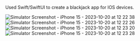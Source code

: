 Used Swift/SwiftUI to create a blackjack app for IOS devices.


![Simulator Screenshot - iPhone 15 - 2023-10-20 at 12 22 38](https://github.com/ImJehtts/BlackJack/assets/111709491/4679860f-58b2-46e1-9006-2be9c6f3e0e5)
![Simulator Screenshot - iPhone 15 - 2023-10-20 at 12 22 26](https://github.com/ImJehtts/BlackJack/assets/111709491/54bc8d22-7163-4d6c-9db9-11394e0eb3e0)
![Simulator Screenshot - iPhone 15 - 2023-10-20 at 12 23 20](https://github.com/ImJehtts/BlackJack/assets/111709491/e2bc9472-9cd6-49f6-b6f6-e9c01b105380)
![Simulator Screenshot - iPhone 15 - 2023-10-20 at 12 23 28](https://github.com/ImJehtts/BlackJack/assets/111709491/52b65df9-14e7-45a8-a79e-2841908ad961)

